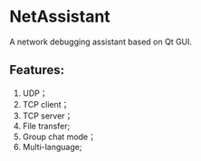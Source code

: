 # NetAssistant
A network debugging assistant based on Qt GUI.

## Features:
1. UDP；
2. TCP client；
3. TCP server；
4. File transfer;
5. Group chat mode；
6. Multi-language;


